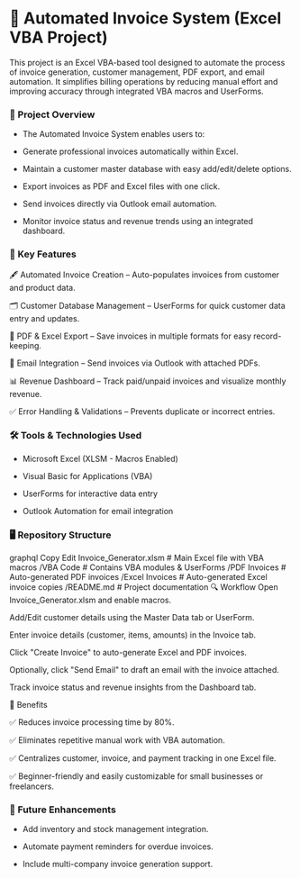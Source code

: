 # 📄 Automated Invoice System (Excel VBA Project)
This project is an Excel VBA-based tool designed to automate the process of invoice generation, customer management, PDF export, and email automation. It simplifies billing operations by reducing manual effort and improving accuracy through integrated VBA macros and UserForms.

### 📁 Project Overview
- The Automated Invoice System enables users to:

- Generate professional invoices automatically within Excel.

- Maintain a customer master database with easy add/edit/delete options.

- Export invoices as PDF and Excel files with one click.

- Send invoices directly via Outlook email automation.

- Monitor invoice status and revenue trends using an integrated dashboard.

### 🔑 Key Features
🖋️ Automated Invoice Creation – Auto-populates invoices from customer and product data.

🗂️ Customer Database Management – UserForms for quick customer data entry and updates.

📄 PDF & Excel Export – Save invoices in multiple formats for easy record-keeping.

📧 Email Integration – Send invoices via Outlook with attached PDFs.

📊 Revenue Dashboard – Track paid/unpaid invoices and visualize monthly revenue.

✅ Error Handling & Validations – Prevents duplicate or incorrect entries.

### 🛠 Tools & Technologies Used
- Microsoft Excel (XLSM - Macros Enabled)

- Visual Basic for Applications (VBA)

- UserForms for interactive data entry

- Outlook Automation for email integration

### 🖥️ Repository Structure
graphql
Copy
Edit
Invoice_Generator.xlsm       # Main Excel file with VBA macros
/VBA Code                    # Contains VBA modules & UserForms
/PDF Invoices                # Auto-generated PDF invoices
/Excel Invoices              # Auto-generated Excel invoice copies
/README.md                   # Project documentation
🔍 Workflow
Open Invoice_Generator.xlsm and enable macros.

Add/Edit customer details using the Master Data tab or UserForm.

Enter invoice details (customer, items, amounts) in the Invoice tab.

Click "Create Invoice" to auto-generate Excel and PDF invoices.

Optionally, click "Send Email" to draft an email with the invoice attached.

Track invoice status and revenue insights from the Dashboard tab.

📌 Benefits

✅ Reduces invoice processing time by 80%.

✅ Eliminates repetitive manual work with VBA automation.

✅ Centralizes customer, invoice, and payment tracking in one Excel file.

✅ Beginner-friendly and easily customizable for small businesses or freelancers.

### 🔗 Future Enhancements
- Add inventory and stock management integration.

- Automate payment reminders for overdue invoices.

- Include multi-company invoice generation support.
